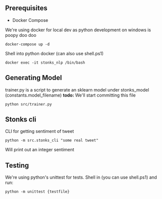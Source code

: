 ## Prerequisites

- Docker Compose

We're using docker for local dev as python development on windows is poopy doo doo

    docker-compose up -d

Shell into python docker (can also use shell.ps1)

    docker exec -it stonks_nlp /bin/bash

## Generating Model

trainer.py is a script to generate an sklearn model under stonks_model (constants.model_filename)
**todo:** We'll start committing this file

    python src/trainer.py

## Stonks cli

CLI for getting sentiment of tweet

    python -m src.stonks_cli "some real tweet"

Will print out an integer sentiment

## Testing

We're using python's unittest for tests. Shell in (you can use shell.ps1) and run:

    python -m unittest {testfile}
